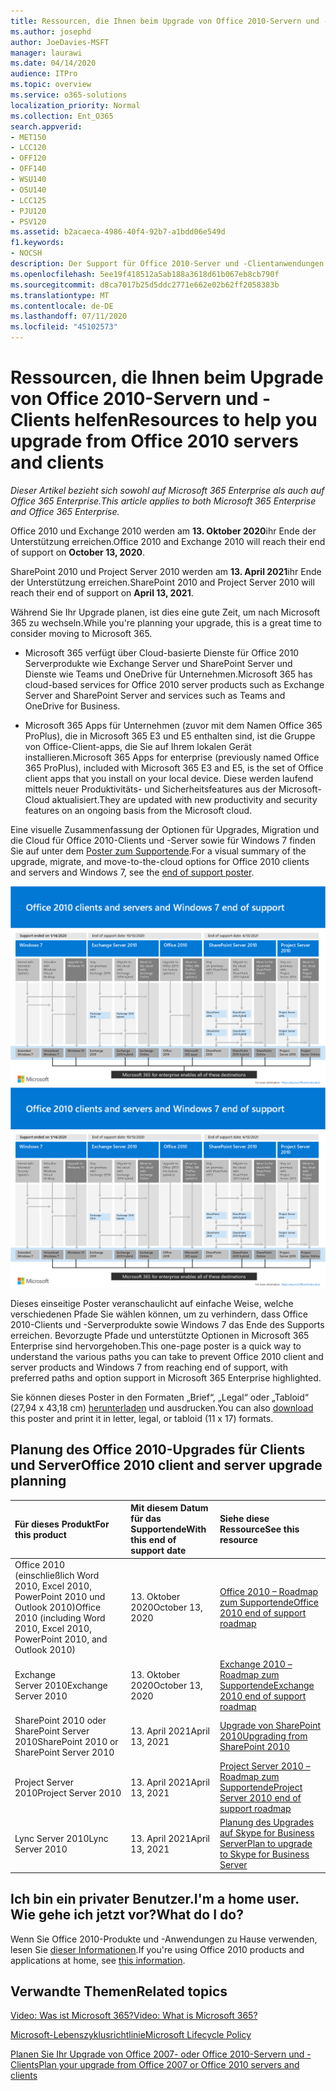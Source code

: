 ```yaml
---
title: Ressourcen, die Ihnen beim Upgrade von Office 2010-Servern und -Clients helfen
ms.author: josephd
author: JoeDavies-MSFT
manager: laurawi
ms.date: 04/14/2020
audience: ITPro
ms.topic: overview
ms.service: o365-solutions
localization_priority: Normal
ms.collection: Ent_O365
search.appverid:
- MET150
- LCC120
- OFF120
- OFF140
- WSU140
- OSU140
- LCC125
- PJU120
- PSV120
ms.assetid: b2acaeca-4986-40f4-92b7-a1bdd06e549d
f1.keywords:
- NOCSH
description: Der Support für Office 2010-Server und -Clientanwendungen wird bald eingestellt, und es stehen keine benutzerdefinierten Supportvereinbarungen zur Verfügung. In diesem Artikel erfahren Sie, wie Sie jetzt mit der Planung Ihres Upgrades beginnen.
ms.openlocfilehash: 5ee19f418512a5ab188a3618d61b067eb8cb790f
ms.sourcegitcommit: d8ca7017b25d5ddc2771e662e02b62ff2058383b
ms.translationtype: MT
ms.contentlocale: de-DE
ms.lasthandoff: 07/11/2020
ms.locfileid: "45102573"
---
```

# <a name="resources-to-help-you-upgrade-from-office-2010-servers-and-clients"></a><span data-ttu-id="77f1e-104">Ressourcen, die Ihnen beim Upgrade von Office 2010-Servern und -Clients helfen</span><span class="sxs-lookup"><span data-stu-id="77f1e-104">Resources to help you upgrade from Office 2010 servers and clients</span></span>

<span data-ttu-id="77f1e-105">*Dieser Artikel bezieht sich sowohl auf Microsoft 365 Enterprise als auch auf Office 365 Enterprise.*</span><span class="sxs-lookup"><span data-stu-id="77f1e-105">*This article applies to both Microsoft 365 Enterprise and Office 365 Enterprise.*</span></span>

<span data-ttu-id="77f1e-106">Office 2010 und Exchange 2010 werden am **13. Oktober 2020**ihr Ende der Unterstützung erreichen.</span><span class="sxs-lookup"><span data-stu-id="77f1e-106">Office 2010 and Exchange 2010 will reach their end of support on **October 13, 2020**.</span></span> 

<span data-ttu-id="77f1e-107">SharePoint 2010 und Project Server 2010 werden am **13. April 2021**ihr Ende der Unterstützung erreichen.</span><span class="sxs-lookup"><span data-stu-id="77f1e-107">SharePoint 2010 and Project Server 2010 will reach their end of support on **April 13, 2021**.</span></span>

<span data-ttu-id="77f1e-108">Während Sie Ihr Upgrade planen, ist dies eine gute Zeit, um nach Microsoft 365 zu wechseln.</span><span class="sxs-lookup"><span data-stu-id="77f1e-108">While you're planning your upgrade, this is a great time to consider moving to Microsoft 365.</span></span> 

- <span data-ttu-id="77f1e-109">Microsoft 365 verfügt über Cloud-basierte Dienste für Office 2010 Serverprodukte wie Exchange Server und SharePoint Server und Dienste wie Teams und OneDrive für Unternehmen.</span><span class="sxs-lookup"><span data-stu-id="77f1e-109">Microsoft 365 has cloud-based services for Office 2010 server products such as Exchange Server and SharePoint Server and services such as Teams and OneDrive for Business.</span></span> 

- <span data-ttu-id="77f1e-110">Microsoft 365 Apps für Unternehmen (zuvor mit dem Namen Office 365 ProPlus), die in Microsoft 365 E3 und E5 enthalten sind, ist die Gruppe von Office-Client-apps, die Sie auf Ihrem lokalen Gerät installieren.</span><span class="sxs-lookup"><span data-stu-id="77f1e-110">Microsoft 365 Apps for enterprise (previously named Office 365 ProPlus), included with Microsoft 365 E3 and E5, is the set of Office client apps that you install on your local device.</span></span> <span data-ttu-id="77f1e-111">Diese werden laufend mittels neuer Produktivitäts- und Sicherheitsfeatures aus der Microsoft-Cloud aktualisiert.</span><span class="sxs-lookup"><span data-stu-id="77f1e-111">They are updated with new productivity and security features on an ongoing basis from the Microsoft cloud.</span></span>

<span data-ttu-id="77f1e-112">Eine visuelle Zusammenfassung der Optionen für Upgrades, Migration und die Cloud für Office 2010-Clients und -Server sowie für Windows 7 finden Sie auf unter dem [Poster zum Supportende](./downloads/Office2010Windows7EndOfSupport.pdf).</span><span class="sxs-lookup"><span data-stu-id="77f1e-112">For a visual summary of the upgrade, migrate, and move-to-the-cloud options for Office 2010 clients and servers and Windows 7, see the [end of support poster](./downloads/Office2010Windows7EndOfSupport.pdf).</span></span>

<span data-ttu-id="77f1e-113">[![Bild des Posters zum Ende des Supports für Office 2010-Clients und -Server sowie Windows 7](./media/upgrade-from-office-2010-servers-and-products/office2010-windows7-end-of-support.png)](./downloads/Office2010Windows7EndOfSupport.pdf)</span><span class="sxs-lookup"><span data-stu-id="77f1e-113">[![Image for the end of support for Office 2010 clients and servers and Windows 7 poster](./media/upgrade-from-office-2010-servers-and-products/office2010-windows7-end-of-support.png)](./downloads/Office2010Windows7EndOfSupport.pdf)</span></span>

<span data-ttu-id="77f1e-114">Dieses einseitige Poster veranschaulicht auf einfache Weise, welche verschiedenen Pfade Sie wählen können, um zu verhindern, dass Office 2010-Clients und -Serverprodukte sowie Windows 7 das Ende des Supports erreichen. Bevorzugte Pfade und unterstützte Optionen in Microsoft 365 Enterprise sind hervorgehoben.</span><span class="sxs-lookup"><span data-stu-id="77f1e-114">This one-page poster is a quick way to understand the various paths you can take to prevent Office 2010 client and server products and Windows 7 from reaching end of support, with preferred paths and option support in Microsoft 365 Enterprise highlighted.</span></span>

<span data-ttu-id="77f1e-115">Sie können dieses Poster in den Formaten „Brief“, „Legal“ oder „Tabloid“ (27,94 x 43,18 cm) [herunterladen](https://github.com/MicrosoftDocs/microsoft-365-docs/raw/public/microsoft-365/media/migration-microsoft-365-enterprise-workload/Office2010Windows7EndOfSupport.pdf) und ausdrucken.</span><span class="sxs-lookup"><span data-stu-id="77f1e-115">You can also [download](https://github.com/MicrosoftDocs/microsoft-365-docs/raw/public/microsoft-365/media/migration-microsoft-365-enterprise-workload/Office2010Windows7EndOfSupport.pdf) this poster and print it in letter, legal, or tabloid (11 x 17) formats.</span></span>
      
## <a name="office-2010-client-and-server-upgrade-planning"></a><span data-ttu-id="77f1e-116">Planung des Office 2010-Upgrades für Clients und Server</span><span class="sxs-lookup"><span data-stu-id="77f1e-116">Office 2010 client and server upgrade planning</span></span>
  
|<span data-ttu-id="77f1e-117">**Für dieses Produkt**</span><span class="sxs-lookup"><span data-stu-id="77f1e-117">**For this product**</span></span>|<span data-ttu-id="77f1e-118">**Mit diesem Datum für das Supportende**</span><span class="sxs-lookup"><span data-stu-id="77f1e-118">**With this end of support date**</span></span>|<span data-ttu-id="77f1e-119">**Siehe diese Ressource**</span><span class="sxs-lookup"><span data-stu-id="77f1e-119">**See this resource**</span></span>|
|:-----|:-----|:-----|
|<span data-ttu-id="77f1e-120">Office 2010 (einschließlich Word 2010, Excel 2010, PowerPoint 2010 und Outlook 2010)</span><span class="sxs-lookup"><span data-stu-id="77f1e-120">Office 2010 (including Word 2010, Excel 2010, PowerPoint 2010, and Outlook 2010)</span></span>  <br/> | <span data-ttu-id="77f1e-121">13. Oktober 2020</span><span class="sxs-lookup"><span data-stu-id="77f1e-121">October 13, 2020</span></span> |[<span data-ttu-id="77f1e-122">Office 2010 – Roadmap zum Supportende</span><span class="sxs-lookup"><span data-stu-id="77f1e-122">Office 2010 end of support roadmap</span></span>](https://docs.microsoft.com/DeployOffice/office-2010-end-support-roadmap) <br/> |
|<span data-ttu-id="77f1e-123">Exchange Server 2010</span><span class="sxs-lookup"><span data-stu-id="77f1e-123">Exchange Server 2010</span></span>  <br/> | <span data-ttu-id="77f1e-124">13. Oktober 2020</span><span class="sxs-lookup"><span data-stu-id="77f1e-124">October 13, 2020</span></span>  |[<span data-ttu-id="77f1e-125">Exchange 2010 – Roadmap zum Supportende</span><span class="sxs-lookup"><span data-stu-id="77f1e-125">Exchange 2010 end of support roadmap</span></span>](exchange-2010-end-of-support.md) <br/> |
|<span data-ttu-id="77f1e-126">SharePoint 2010 oder SharePoint Server 2010</span><span class="sxs-lookup"><span data-stu-id="77f1e-126">SharePoint 2010 or SharePoint Server 2010</span></span>  <br/> | <span data-ttu-id="77f1e-127">13. April 2021</span><span class="sxs-lookup"><span data-stu-id="77f1e-127">April 13, 2021</span></span> |[<span data-ttu-id="77f1e-128">Upgrade von SharePoint 2010</span><span class="sxs-lookup"><span data-stu-id="77f1e-128">Upgrading from SharePoint 2010</span></span>](upgrade-from-sharepoint-2010.md) <br/> |
|<span data-ttu-id="77f1e-129">Project Server 2010</span><span class="sxs-lookup"><span data-stu-id="77f1e-129">Project Server 2010</span></span> <br/> | <span data-ttu-id="77f1e-130">13. April 2021</span><span class="sxs-lookup"><span data-stu-id="77f1e-130">April 13, 2021</span></span> | [<span data-ttu-id="77f1e-131">Project Server 2010 – Roadmap zum Supportende</span><span class="sxs-lookup"><span data-stu-id="77f1e-131">Project Server 2010 end of support roadmap</span></span>](project-server-2010-end-of-support.md) <br/> |
|<span data-ttu-id="77f1e-132">Lync Server 2010</span><span class="sxs-lookup"><span data-stu-id="77f1e-132">Lync Server 2010</span></span> <br/> | <span data-ttu-id="77f1e-133">13. April 2021</span><span class="sxs-lookup"><span data-stu-id="77f1e-133">April 13, 2021</span></span> | [<span data-ttu-id="77f1e-134">Planung des Upgrades auf Skype for Business Server</span><span class="sxs-lookup"><span data-stu-id="77f1e-134">Plan to upgrade to Skype for Business Server</span></span>](https://docs.microsoft.com/skypeforbusiness/plan-your-deployment/upgrade) <br/> |
    
## <a name="im-a-home-user-what-do-i-do"></a><span data-ttu-id="77f1e-135">Ich bin ein privater Benutzer.</span><span class="sxs-lookup"><span data-stu-id="77f1e-135">I'm a home user.</span></span> <span data-ttu-id="77f1e-136">Wie gehe ich jetzt vor?</span><span class="sxs-lookup"><span data-stu-id="77f1e-136">What do I do?</span></span>

<span data-ttu-id="77f1e-137">Wenn Sie Office 2010-Produkte und -Anwendungen zu Hause verwenden, lesen Sie [dieser Informationen](plan-upgrade-previous-versions-office.md#im-a-home-user-what-do-i-do).</span><span class="sxs-lookup"><span data-stu-id="77f1e-137">If you're using Office 2010 products and applications at home, see [this information](plan-upgrade-previous-versions-office.md#im-a-home-user-what-do-i-do).</span></span>

## <a name="related-topics"></a><span data-ttu-id="77f1e-138">Verwandte Themen</span><span class="sxs-lookup"><span data-stu-id="77f1e-138">Related topics</span></span>

[<span data-ttu-id="77f1e-139">Video: Was ist Microsoft 365?</span><span class="sxs-lookup"><span data-stu-id="77f1e-139">Video: What is Microsoft 365?</span></span>](https://support.office.com/article/847caf12-2589-452c-8aca-1c009797678b.aspx)
  
[<span data-ttu-id="77f1e-140">Microsoft-Lebenszyklusrichtlinie</span><span class="sxs-lookup"><span data-stu-id="77f1e-140">Microsoft Lifecycle Policy</span></span>](https://go.microsoft.com/fwlink/?linkid=865200)

[<span data-ttu-id="77f1e-141">Planen Sie Ihr Upgrade von Office 2007- oder Office 2010-Servern und -Clients</span><span class="sxs-lookup"><span data-stu-id="77f1e-141">Plan your upgrade from Office 2007 or Office 2010 servers and clients</span></span>](plan-upgrade-previous-versions-office.md)

